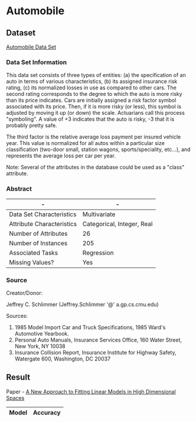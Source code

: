 # Automobile

## Dataset

[Automobile Data Set](http://archive.ics.uci.edu/ml/datasets/Automobile)

### Data Set Information

This data set consists of three types of entities: (a) the specification of an auto in terms of various characteristics, (b) its assigned insurance risk rating, (c) its normalized losses in use as compared to other cars. The second rating corresponds to the degree to which the auto is more risky than its price indicates. Cars are initially assigned a risk factor symbol associated with its price. Then, if it is more risky (or less), this symbol is adjusted by moving it up (or down) the scale. Actuarians call this process "symboling". A value of +3 indicates that the auto is risky, -3 that it is probably pretty safe.

The third factor is the relative average loss payment per insured vehicle year. This value is normalized for all autos within a particular size classification (two-door small, station wagons, sports/speciality, etc...), and represents the average loss per car per year.

Note: Several of the attributes in the database could be used as a "class" attribute.

### Abstract

-|-
-|-
Data Set Characteristics |Multivariate
Attribute Characteristics|Categorical, Integer, Real
Number of Attributes     |26
Number of Instances      |205
Associated Tasks         |Regression
Missing Values?          |Yes

### Source

Creator/Donor:

Jeffrey C. Schlimmer (Jeffrey.Schlimmer '@' a.gp.cs.cmu.edu)

Sources:

1. 1985 Model Import Car and Truck Specifications, 1985 Ward's Automotive Yearbook.
2. Personal Auto Manuals, Insurance Services Office, 160 Water Street, New York, NY 10038
3. Insurance Collision Report, Insurance Institute for Highway Safety, Watergate 600, Washington, DC 20037

## Result

Paper - [A New Approach to Fitting Linear Models in High Dimensional Spaces](http://rexa.info/paper/1b37a079312a4d90da6e76dc5d18023c57d0d935)

Model                         |Accuracy
------------------------------|--------
